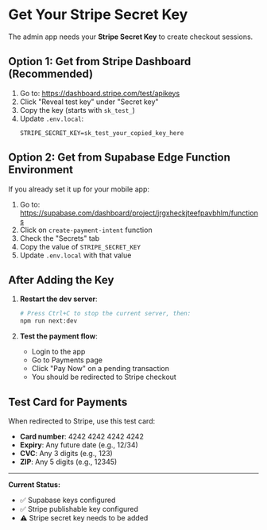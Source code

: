 # Get Your Stripe Secret Key

The admin app needs your **Stripe Secret Key** to create checkout sessions.

## Option 1: Get from Stripe Dashboard (Recommended)

1. Go to: https://dashboard.stripe.com/test/apikeys
2. Click "Reveal test key" under "Secret key"
3. Copy the key (starts with `sk_test_`)
4. Update `.env.local`:
   ```
   STRIPE_SECRET_KEY=sk_test_your_copied_key_here
   ```

## Option 2: Get from Supabase Edge Function Environment

If you already set it up for your mobile app:

1. Go to: https://supabase.com/dashboard/project/jrgxheckjteefpavbhlm/functions
2. Click on `create-payment-intent` function
3. Check the "Secrets" tab
4. Copy the value of `STRIPE_SECRET_KEY`
5. Update `.env.local` with that value

## After Adding the Key

1. **Restart the dev server**:
   ```bash
   # Press Ctrl+C to stop the current server, then:
   npm run next:dev
   ```

2. **Test the payment flow**:
   - Login to the app
   - Go to Payments page
   - Click "Pay Now" on a pending transaction
   - You should be redirected to Stripe checkout

## Test Card for Payments

When redirected to Stripe, use this test card:
- **Card number**: 4242 4242 4242 4242
- **Expiry**: Any future date (e.g., 12/34)
- **CVC**: Any 3 digits (e.g., 123)
- **ZIP**: Any 5 digits (e.g., 12345)

---

**Current Status:**
- ✅ Supabase keys configured
- ✅ Stripe publishable key configured
- ⚠️ Stripe secret key needs to be added
